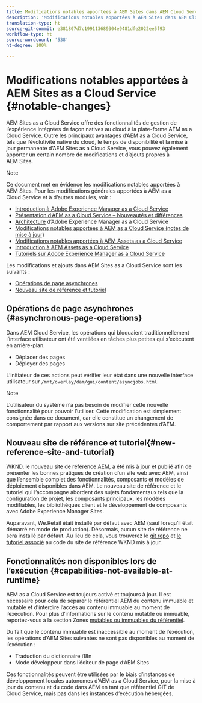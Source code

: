 ```yaml
---
title: Modifications notables apportées à AEM Sites dans AEM Cloud Service
description: 'Modifications notables apportées à AEM Sites dans AEM Cloud Service '
translation-type: ht
source-git-commit: e381807d7c199113689304e9481dfe2022ee5f93
workflow-type: ht
source-wordcount: '538'
ht-degree: 100%

---
```



# Modifications notables apportées à AEM Sites as a Cloud Service {#notable-changes}

AEM Sites as a Cloud Service offre des fonctionnalités de gestion de l’expérience intégrées de façon natives au cloud à la plate-forme AEM as a Cloud Service. Outre les principaux avantages d’AEM as a Cloud Service, tels que l’évolutivité native du cloud, le temps de disponibilité et la mise à jour permanente d’AEM Sites as a Cloud Service, vous pouvez également apporter un certain nombre de modifications et d’ajouts propres à AEM Sites.

>[!NOTE]
>Ce document met en évidence les modifications notables apportées à AEM Sites. Pour les modifications générales apportées à AEM as a Cloud Service et à d’autres modules, voir :
>
>* [Introduction à Adobe Experience Manager as a Cloud Service](/help/overview/introduction.md)
>* [Présentation d’AEM as a Cloud Service – Nouveautés et différences](/help/overview/what-is-new-and-different.md)
>* [Architecture](/help/core-concepts/architecture.md) d’Adobe Experience Manager as a Cloud Service
>* [Modifications notables apportées à AEM as a Cloud Service (notes de mise à jour)](/help/release-notes/aem-cloud-changes.md)
>* [Modifications notables apportées à AEM Assets as a Cloud Service](/help/assets/assets-cloud-changes.md)
>* [Introduction à AEM Assets as a Cloud Service](/help/assets/overview.md)
>* [Tutoriels sur Adobe Experience Manager as a Cloud Service](https://docs.adobe.com/content/help/en/experience-manager-learn/cloud-service/overview.html)


Les modifications et ajouts dans AEM Sites as a Cloud Service sont les suivants :

* [Opérations de page asynchrones](#asynchronous-page-operations)
* [Nouveau site de référence et tutoriel](#new-reference-site-and-tutorial)

## Opérations de page asynchrones {#asynchronous-page-operations}

Dans AEM Cloud Service, les opérations qui bloquaient traditionnellement l’interface utilisateur ont été ventilées en tâches plus petites qui s’exécutent en arrière-plan.

* Déplacer des pages
* Déployer des pages

L’initiateur de ces actions peut vérifier leur état dans une nouvelle interface utilisateur sur `/mnt/overlay/dam/gui/content/asyncjobs.html`.

>[!NOTE]
>
>L’utilisateur du système n’a pas besoin de modifier cette nouvelle fonctionnalité pour pouvoir l’utiliser. Cette modification est simplement consignée dans ce document, car elle constitue un changement de comportement par rapport aux versions sur site précédentes d’AEM.

## Nouveau site de référence et tutoriel{#new-reference-site-and-tutorial}

[WKND](https://wknd.site/), le nouveau site de référence AEM, a été mis à jour et publié afin de présenter les bonnes pratiques de création d’un site web avec AEM, ainsi que l’ensemble complet des fonctionnalités, composants et modèles de déploiement disponibles dans AEM. Le nouveau site de référence et le tutoriel[](https://docs.adobe.com/content/help/en/experience-manager-learn/getting-started-wknd-tutorial-develop/overview.html) qui l’accompagne abordent des sujets fondamentaux tels que la configuration de projet, les composants principaux, les modèles modifiables, les bibliothèques client et le développement de composants avec Adobe Experience Manager Sites.

Auparavant, We.Retail était installé par défaut avec AEM (sauf lorsqu’il était démarré en mode de production). Désormais, aucun site de référence ne sera installé par défaut. Au lieu de cela, vous trouverez le [git repo](https://github.com/adobe/aem-guides-wknd/) et [le tutoriel associé](https://docs.adobe.com/content/help/en/experience-manager-learn/getting-started-wknd-tutorial-develop/overview.html) au code du site de référence WKND mis à jour.

## Fonctionnalités non disponibles lors de l’exécution {#capabilities-not-available-at-runtime}

AEM as a Cloud Service est toujours activé et toujours à jour. Il est nécessaire pour cela de séparer le référentiel AEM du contenu immuable et mutable et d’interdire l’accès au contenu immuable au moment de l’exécution. Pour plus d’informations sur le contenu mutable ou immuable, reportez-vous à la section Zones [mutables ou immuables du référentiel](/help/implementing/developing/introduction/aem-project-content-package-structure.md#mutable-vs-immutable).

Du fait que le contenu immuable est inaccessible au moment de l’exécution, les opérations d’AEM Sites suivantes ne sont pas disponibles au moment de l’exécution :

* Traduction du dictionnaire i18n
* Mode développeur dans l’éditeur de page d’AEM Sites

Ces fonctionnalités peuvent être utilisées par le biais d’instances de développement locales autonomes d’AEM as a Cloud Service, pour la mise à jour du contenu et du code dans AEM en tant que référentiel GIT de Cloud Service, mais pas dans les instances d’exécution hébergées.
